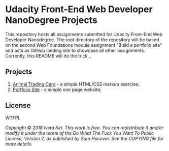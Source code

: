 # **Udacity Front-End Web Developer NanoDegree Projects**

This repository hosts all assignments submitted for Udacity Front-End Web Developer Nanodegree. The root directory of the repository will be based on the second Web Foundations module assignment "Build a portfolio site" and acts as GitHub landing site to showcase all other assignments. Currently, this README will do the trick...

## **Projects**
1. [Animal Trading Card](Projects/Animal%20Traiding%20Card/card.html) - a simple HTML/CSS markup exercise;
2. [Portfolio Site](Projects/Portfolio%20site/index.html) - a simple one page website;

## **License**
WTFPL

_Copyright © 2018 Iveta Ket. This work is free. You can redistribute it and/or modify it under the terms of the Do What The Fuck You Want To Public License, Version 2, as published by Sam Hocevar. See the COPYING file for more details._
